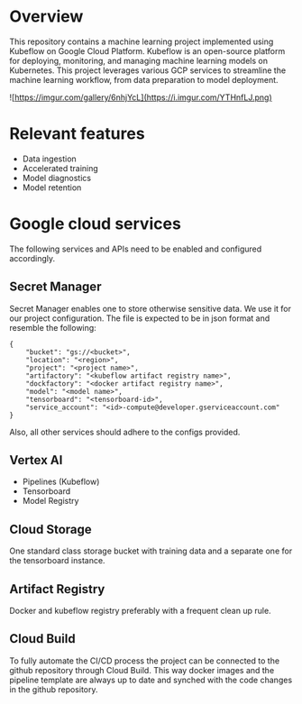 

# Overview
This repository contains a machine learning project implemented using Kubeflow on Google Cloud Platform. Kubeflow is an open-source platform for deploying, monitoring, and managing machine learning models on Kubernetes. This project leverages various GCP services to streamline the machine learning workflow, from data preparation to model deployment.

![https://imgur.com/gallery/6nhjYcL](https://i.imgur.com/YTHnfLJ.png)

# Relevant features
- Data ingestion
- Accelerated training
- Model diagnostics
- Model retention

# Google cloud services
The following services and APIs need to be enabled and configured accordingly.

## Secret Manager
Secret Manager enables one to store otherwise sensitive data. We use it for our project configuration.
The file is expected to be in json format and resemble the following:
```
{
	"bucket": "gs://<bucket>",
	"location": "<region>",
	"project": "<project name>",
	"artifactory": "<kubeflow artifact registry name>",
	"dockfactory": "<docker artifact registry name>",
	"model": "<model name>",
  	"tensorboard": "<tensorboard-id>",
	"service_account": "<id>-compute@developer.gserviceaccount.com"
}
```
Also, all other services should adhere to the configs provided.


## Vertex AI
- Pipelines (Kubeflow)
- Tensorboard
- Model Registry


## Cloud Storage
One standard class storage bucket with training data and a separate one for the tensorboard instance.

## Artifact Registry
Docker and kubeflow registry preferably with a frequent clean up rule.

## Cloud Build
To fully automate the CI/CD process the project can be connected to the github repository through Cloud Build.
This way docker images and the pipeline template are always up to date and synched with the code changes in the github repository.

